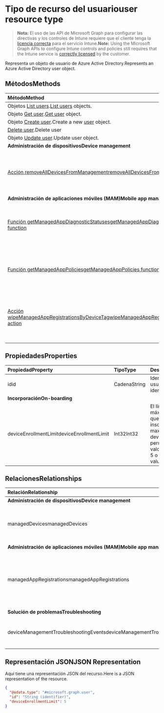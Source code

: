 # <a name="user-resource-type"></a><span data-ttu-id="75147-101">Tipo de recurso del usuario</span><span class="sxs-lookup"><span data-stu-id="75147-101">user resource type</span></span>

> <span data-ttu-id="75147-102">**Nota:** El uso de las API de Microsoft Graph para configurar las directivas y los controles de Intune requiere que el cliente tenga la [licencia correcta](https://go.microsoft.com/fwlink/?linkid=839381) para el servicio Intune.</span><span class="sxs-lookup"><span data-stu-id="75147-102">**Note:** Using the Microsoft Graph APIs to configure Intune controls and policies still requires that the Intune service is [correctly licensed](https://go.microsoft.com/fwlink/?linkid=839381) by the customer.</span></span>

<span data-ttu-id="75147-103">Representa un objeto de usuario de Azure Active Directory.</span><span class="sxs-lookup"><span data-stu-id="75147-103">Represents an Azure Active Directory user object.</span></span>

## <a name="methods"></a><span data-ttu-id="75147-104">Métodos</span><span class="sxs-lookup"><span data-stu-id="75147-104">Methods</span></span>
|<span data-ttu-id="75147-105">Método</span><span class="sxs-lookup"><span data-stu-id="75147-105">Method</span></span>|<span data-ttu-id="75147-106">Tipo de valor devuelto</span><span class="sxs-lookup"><span data-stu-id="75147-106">Return Type</span></span>|<span data-ttu-id="75147-107">Descripción</span><span class="sxs-lookup"><span data-stu-id="75147-107">Description</span></span>|
|:---|:---|:---|
|<span data-ttu-id="75147-108">Objetos [List users](../api/intune_shared_user_list.md).</span><span class="sxs-lookup"><span data-stu-id="75147-108">[List users](../api/intune_shared_user_list.md) objects.</span></span>|
|<span data-ttu-id="75147-109">Objeto [Get user](../api/intune_shared_user_get.md).</span><span class="sxs-lookup"><span data-stu-id="75147-109">[Get user](../api/intune_shared_user_get.md) object.</span></span>|
|<span data-ttu-id="75147-110">Objeto [Create user](../api/intune_shared_user_create.md).</span><span class="sxs-lookup"><span data-stu-id="75147-110">Create a new [user](../api/intune_shared_user_create.md) object.</span></span>|
|<span data-ttu-id="75147-111">[Delete user](../api/intune_shared_user_delete.md).</span><span class="sxs-lookup"><span data-stu-id="75147-111">Delete user</span></span>|
|<span data-ttu-id="75147-112">Objeto [Update user](../api/intune_shared_user_update.md).</span><span class="sxs-lookup"><span data-stu-id="75147-112">Update user object.</span></span>|
|<span data-ttu-id="75147-113">**Administración de dispositivos**</span><span class="sxs-lookup"><span data-stu-id="75147-113">**Device management**</span></span>|
|[<span data-ttu-id="75147-114">Acción removeAllDevicesFromManagement</span><span class="sxs-lookup"><span data-stu-id="75147-114">removeAllDevicesFromManagement action</span></span>](../api/intune_shared_user_removealldevicesfrommanagement.md)|<span data-ttu-id="75147-115">Ninguna</span><span class="sxs-lookup"><span data-stu-id="75147-115">None</span></span>|<span data-ttu-id="75147-116">Retirar todos los dispositivos de la administración para este usuario</span><span class="sxs-lookup"><span data-stu-id="75147-116">Retire all devices from management for this user</span></span>|
|<span data-ttu-id="75147-117">**Administración de aplicaciones móviles (MAM)**</span><span class="sxs-lookup"><span data-stu-id="75147-117">**Mobile app management (MAM)**</span></span>|
|[<span data-ttu-id="75147-118">Función getManagedAppDiagnosticStatuses</span><span class="sxs-lookup"><span data-stu-id="75147-118">getManagedAppDiagnosticStatuses function</span></span>](../api/intune_shared_user_getmanagedappdiagnosticstatuses.md)|<span data-ttu-id="75147-119">Colección [getManagedAppDiagnosticStatus](../resources/intune_mam_managedappdiagnosticstatus.md)</span><span class="sxs-lookup"><span data-stu-id="75147-119">[managedAppDiagnosticStatus](../resources/intune_mam_managedappdiagnosticstatus.md) collection</span></span>|<span data-ttu-id="75147-120">Obtiene estados de validación de diagnósticos de un usuario determinado.</span><span class="sxs-lookup"><span data-stu-id="75147-120">Gets diagnostics validation status for a given user.</span></span>|
|[<span data-ttu-id="75147-121">Función getManagedAppPolicies</span><span class="sxs-lookup"><span data-stu-id="75147-121">getManagedAppPolicies function</span></span>](../api/intune_shared_user_getmanagedapppolicies.md)|<span data-ttu-id="75147-122">Colección [managedAppPolicy](../resources/intune_mam_managedapppolicy.md)</span><span class="sxs-lookup"><span data-stu-id="75147-122">[managedAppPolicy](../resources/intune_mam_managedapppolicy.md) collection</span></span>|<span data-ttu-id="75147-123">Obtiene las restricciones de aplicaciones de un usuario determinado.</span><span class="sxs-lookup"><span data-stu-id="75147-123">Gets app restrictions for a given user.</span></span>|
|[<span data-ttu-id="75147-124">Acción wipeManagedAppRegistrationsByDeviceTag</span><span class="sxs-lookup"><span data-stu-id="75147-124">wipeManagedAppRegistrationsByDeviceTag action</span></span>](../api/intune_shared_user_wipemanagedappregistrationsbydevicetag.md)|<span data-ttu-id="75147-125">Ninguna</span><span class="sxs-lookup"><span data-stu-id="75147-125">None</span></span>|<span data-ttu-id="75147-126">Emite una operación de borrado en un registro de la aplicación con la etiqueta del dispositivo especificado.</span><span class="sxs-lookup"><span data-stu-id="75147-126">Issues a wipe operation on an app registration with specified device tag.</span></span>|

## <a name="properties"></a><span data-ttu-id="75147-127">Propiedades</span><span class="sxs-lookup"><span data-stu-id="75147-127">Properties</span></span>
|<span data-ttu-id="75147-128">Propiedad</span><span class="sxs-lookup"><span data-stu-id="75147-128">Property</span></span>|<span data-ttu-id="75147-129">Tipo</span><span class="sxs-lookup"><span data-stu-id="75147-129">Type</span></span>|<span data-ttu-id="75147-130">Descripción</span><span class="sxs-lookup"><span data-stu-id="75147-130">Description</span></span>|
|:---|:---|:---|
|<span data-ttu-id="75147-131">id</span><span class="sxs-lookup"><span data-stu-id="75147-131">id</span></span>|<span data-ttu-id="75147-132">Cadena</span><span class="sxs-lookup"><span data-stu-id="75147-132">String</span></span>|<span data-ttu-id="75147-133">Identificador único del usuario.</span><span class="sxs-lookup"><span data-stu-id="75147-133">Unique identifier of the user.</span></span>|
|<span data-ttu-id="75147-134">**Incorporación**</span><span class="sxs-lookup"><span data-stu-id="75147-134">**On-boarding**</span></span>|
|<span data-ttu-id="75147-135">deviceEnrollmentLimit</span><span class="sxs-lookup"><span data-stu-id="75147-135">deviceEnrollmentLimit</span></span>|<span data-ttu-id="75147-136">Int32</span><span class="sxs-lookup"><span data-stu-id="75147-136">Int32</span></span>|<span data-ttu-id="75147-137">El límite del número máximo de dispositivos que el usuario puede inscribir.</span><span class="sxs-lookup"><span data-stu-id="75147-137">The limit on the maximum number of devices that the user is permitted to enroll.</span></span> <span data-ttu-id="75147-138">Los valores permitidos son 5 o 1000.</span><span class="sxs-lookup"><span data-stu-id="75147-138">Allowed values are 5 or 1000.</span></span>|


## <a name="relationships"></a><span data-ttu-id="75147-139">Relaciones</span><span class="sxs-lookup"><span data-stu-id="75147-139">Relationships</span></span>
|<span data-ttu-id="75147-140">Relación</span><span class="sxs-lookup"><span data-stu-id="75147-140">Relationship</span></span>|<span data-ttu-id="75147-141">Tipo</span><span class="sxs-lookup"><span data-stu-id="75147-141">Type</span></span>|<span data-ttu-id="75147-142">Descripción</span><span class="sxs-lookup"><span data-stu-id="75147-142">Description</span></span>|
|:---|:---|:---|
|<span data-ttu-id="75147-143">**Administración de dispositivos**</span><span class="sxs-lookup"><span data-stu-id="75147-143">**Device management**</span></span>|
|<span data-ttu-id="75147-144">managedDevices</span><span class="sxs-lookup"><span data-stu-id="75147-144">managedDevices</span></span>|<span data-ttu-id="75147-145">Colección [managedDevice](../resources/intune_devices_manageddevice.md)</span><span class="sxs-lookup"><span data-stu-id="75147-145">[managedDevice](../resources/intune_devices_manageddevice.md) collection</span></span>|<span data-ttu-id="75147-146">Los dispositivos administrados asociados al usuario.</span><span class="sxs-lookup"><span data-stu-id="75147-146">The managed devices associated with the user.</span></span>|
|<span data-ttu-id="75147-147">**Administración de aplicaciones móviles (MAM)**</span><span class="sxs-lookup"><span data-stu-id="75147-147">**Mobile app management (MAM)**</span></span>|
|<span data-ttu-id="75147-148">managedAppRegistrations</span><span class="sxs-lookup"><span data-stu-id="75147-148">managedAppRegistrations</span></span>|<span data-ttu-id="75147-149">Colección [managedAppRegistration](../resources/intune_mam_managedappregistration.md)</span><span class="sxs-lookup"><span data-stu-id="75147-149">[managedAppRegistration](../resources/intune_mam_managedappregistration.md) collection</span></span>|<span data-ttu-id="75147-150">Cero o más registros de administración de aplicaciones administradas que pertenecen al usuario.</span><span class="sxs-lookup"><span data-stu-id="75147-150">Zero or more managed app registrations that belong to the user.</span></span>|
|<span data-ttu-id="75147-151">**Solución de problemas**</span><span class="sxs-lookup"><span data-stu-id="75147-151">**Troubleshooting**</span></span>|
|<span data-ttu-id="75147-152">deviceManagementTroubleshootingEvents</span><span class="sxs-lookup"><span data-stu-id="75147-152">deviceManagementTroubleshootingEvents</span></span>|<span data-ttu-id="75147-153">Colección [deviceManagementTroubleshootingEvent](../resources/intune_troubleshooting_devicemanagementtroubleshootingevent.md)</span><span class="sxs-lookup"><span data-stu-id="75147-153">[deviceManagementTroubleshootingEvent](../resources/intune_troubleshooting_devicemanagementtroubleshootingevent.md) collection</span></span>|<span data-ttu-id="75147-154">La lista de eventos de solución de problemas para este usuario.</span><span class="sxs-lookup"><span data-stu-id="75147-154">The list of troubleshooting events for this user.</span></span>|

## <a name="json-representation"></a><span data-ttu-id="75147-155">Representación JSON</span><span class="sxs-lookup"><span data-stu-id="75147-155">JSON Representation</span></span>
<span data-ttu-id="75147-156">Aquí tiene una representación JSON del recurso.</span><span class="sxs-lookup"><span data-stu-id="75147-156">Here is a JSON representation of the resource.</span></span>
<!-- {
  "blockType": "resource",
  "baseType": "microsoft.graph.directoryObject",
  "openType": true,
  "@odata.type": "microsoft.graph.user"
}
-->
``` json
{
  "@odata.type": "#microsoft.graph.user",
  "id": "String (identifier)",
  "deviceEnrollmentLimit": 5
}
```

<!-- {
  "type": "#page.annotation",
  "suppressions": [
    "Warning: Resource microsoft.graph.user is defined in multiple files: /api-reference/v1.0/resources/intune_shared_user.md, /api-reference/v1.0/resources/user.md",
  ]
}-->
